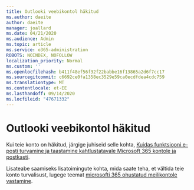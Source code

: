 ```yaml
---
title: Outlooki veebikontol häkitud
ms.author: daeite
author: daeite
manager: joallard
ms.date: 04/21/2020
ms.audience: Admin
ms.topic: article
ms.service: o365-administration
ROBOTS: NOINDEX, NOFOLLOW
localization_priority: Normal
ms.custom: ''
ms.openlocfilehash: b411f48ef56f32f22babbe16f13865a2d6f7cc17
ms.sourcegitcommit: c6692ce0fa1358ec3529e59ca0ecdfdea4cdc759
ms.translationtype: MT
ms.contentlocale: et-EE
ms.lasthandoff: 09/14/2020
ms.locfileid: "47671332"
---
```

# <a name="outlook-on-the-web-account-hacked"></a>Outlooki veebikontol häkitud

Kui teie konto on häkitud, järgige juhiseid selle kohta, [Kuidas funktsiooni e-posti turvamine ja taastamine kahtlustatavale Microsoft 365 kontole ja postkasti](https://docs.microsoft.com/microsoft-365/security/office-365-security/responding-to-a-compromised-email-account).

Lisateabe saamiseks lisatoimingute kohta, mida saate teha, et vältida teie konto turvalisust, lugege teemat [microsofti 365 ohustatud meilikontole vastamine](https://docs.microsoft.com/microsoft-365/security/office-365-security/responding-to-a-compromised-email-account).